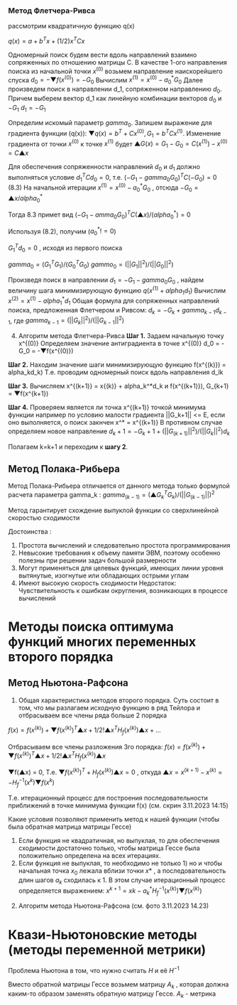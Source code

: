 ### Метод Флетчера-Ривса

рассмотрим квадратичную функцию q(x)

$q(x) = a + b^Tx + (1/2)x^TCx$

Одномерный поиск будем вести вдоль направлений взаимно сопряженных по отношению матрицы C. В качестве 1-ого направления поиска из начальной точки $x^{(0)}$ возьмем направление наискорейшего спуска $d_0 = -▼f(x^{(0)}) = - G_0$ 
Вычислим $x^{(1)} = x^{(0)} - a_0^*G_0$ 
Далее произведем поиск в направлении d_1, сопряженном направлению $d_0$. Причем выберем вектор d_1 как линейную комбинации векторов $d_0$ и $-G_1$
$d_1 = -G_1$

Определим искомый параметр $gamma_0$. Запишем выражение для градиента функции (q(x)):
$▼q(x) = b^T + Cx^{(0)}, G_1 = b^T Cx^{(1)}$. Изменение градиента от точки $x^{(0)}$ к точке $x^{(1)}$ будет
$▲G(x) = G_1 - G_0 = C(x^{(1)}) - x^{(0)} = C▲x$

Для обеспечения сопряженности направлений $d_0$ и $d_1$ должно выполняться условие $d_1^TCd_0 = 0$, т.е.
$(-G_1 - gamma_0G_0)^TC(-G_0)=0$ (8.3)
На начальной итерации $x^{(1)} = x^{(0)} - a_0^*G_0$ , отсюда $-G_0 = ▲x/alpha_0^*$

Тогда 8.3 примет вид $(-G_1 - amma_0G_0)^TC(▲x)/(alpha_0^*) = 0$

Используя (8.2), получим ($a_0^* != 0$)

$G_1^Td_0 = 0$ , исходя из первого поиска

$gamma_0 = (G_1^TG_1)/(G_0^TG_0)$
$gammo_0 = (||G_1||^2)/(||G_0||^2)$

Произведя поиск в направлении $d_1 = -G_1 - gamma_0 G_0$ , найдем величину шага минимизирующую функцию $q(x^{(1)} + alpha_1d_1)$
Вычислим $x^{(2)} = x^{(1)} - alpha_1^*d_1$
Общая формула для сопряженных направлений поиска, предложенная Флетчером и Ривсом:
$d_k = -G_k + gamma_{k-1}d_{k-1}$,
где $gamma_{k-1} = (||G_k||^2)/(||G_{k-1}||^2)$

4. Алгоритм метода Флетчера-Ривса 
**Шаг 1.** Задаем начальную точку x^{(0)}
Определяем значение антиградиента в точке x^{(0)}
d_0 = -G_0 = -▼f(x^{(0)})

**Шаг 2.** Находим значение шаги минимизирующую функцию
f(x^{(k)}) = alpha_kd_k) Т.е. проводим одномерный поиск вдоль направления d_lk

**Шаг 3.** Вычисляем x^{(k+1)} = x{(k)} + alpha_k^*d_k и f(x^{(k+1)}), G_{k+1} = ▼f(x^{k+1})

**Шаг 4.** Проверяем является ли точка x^{(k+1)} точкой минимума функции например по условию малости градиента ||G_k+1|| <= E, если оно выполняется, о поиск закнчен x^* = x^{(k+1)}
В противном случае определяем новое направление
$d_k+1 = -G_k+1 + (||G_{(k+1)}||^2) / (||G_k||^2) d_k$ 

Полагаем k=k+1 и переходим к **шагу 2**.

## Метод Полака-Рибьера

Метод Полака-Рибьера отличается от данного метода только формулой расчета параметра gamma_k :
$gamma_{(k-1)} = (▲G_k^TG_k)/(||G_{(k-1)}||)^2$

Метод гарантирует схождение выпуклой функции со сверхлинейной скоростью сходимости

Достоинства :
1) Простота вычислений и следовательно простота программирования
2) Невысокие требования к объему памяти ЭВМ, поэтому особенно полезны при решении задач большой размерности
3) Могут применяться для целевых функций, имеющих линии уровня вытянутые, изогнутые или обладающих острыми углам
4) Имеют высокую скорость сходимости
Недостаток:
	Чувствительность к ошибкам округления, возникающих в процессе вычислений

# Методы поиска оптимума функций многих переменных второго порядка

## Метод Ньютона-Рафсона
1. Общая характеристика методов второго порядка.
Суть состоит в том, что мы разлагаем исходную функцию в ряд Тейлора и отбрасываем все члены ряда больше 2 порядка

$f(x) = f(x^{(k)}) + ▼f(x^{(k)})^T▲x+ 1/2!▲x^TH_f(x^{(k)})▲x + ...$

Отбрасываем все члены разложения 3го порядка:
$f(x) = f(x^{(k)}) + ▼f(x^{(k)})^T▲x+ 1/2!▲x^TH_f(x^{(k)})▲x$


▼f(▲x) = 0, Т.е. $▼f(x^{(k)})^T + H_f(x^{(k)})▲x = 0$ , откуда 
$▲x = x^{(k+1)} - x^{(k)} = -H_f^{-1}(x^{k})▼f(x^{k})$

Т.е. итерационный процесс для построения последовательности приближений в точке минимума функции f(x) (см. скрин 3.11.2023 14:15)


Какие условия позволяют применить метод к нашей функции (чтобы была обратная матрица матрицы Гессе)

1) Если функция не квадратичная, но выпуклая, то для обеспечения сходимости достаточно только, чтобы матрица Гессе была положительно определена на всех итерациях.
2) Если функция не выпуклая, то необходимо не только 1) но и чтобы начальная точка $x_0$ лежала вблизи точки $x$* , а последовательность длин шагов ${a_k}$ сходилась к 1. В этом случае итерационный процесс определяется выражением: $x^{k+1} = x{k} - a_k^*H_f^{-1}(x^{(k)})▼f(x^{(k)})$

2. Алгоритм метода Ньютона-Рафсона
(см. фото 3.11.2023 14.23)

# Квази-Ньютоновские методы (методы переменной метрики)
Проблема Ньютона в том, что нужно считать $H$ и её $H^{-1}$

Вместо обратной матрицы Гессе возьмем матрицу $A_k$ , которая должна каким-то образом заменять обратную матрицу Гессе.
$A_k$ - метрика